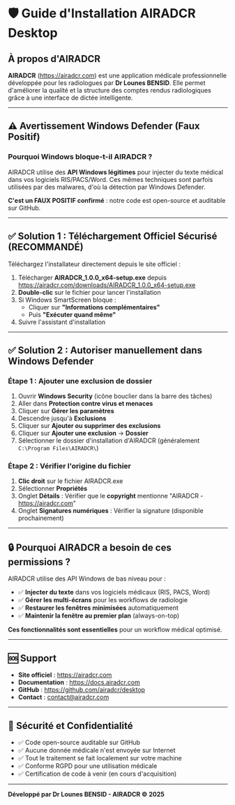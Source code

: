 # 🛡️ Guide d'Installation AIRADCR Desktop

## À propos d'AIRADCR

**AIRADCR** (https://airadcr.com) est une application médicale professionnelle développée pour les radiologues par **Dr Lounes BENSID**. Elle permet d'améliorer la qualité et la structure des comptes rendus radiologiques grâce à une interface de dictée intelligente.

---

## ⚠️ Avertissement Windows Defender (Faux Positif)

### Pourquoi Windows bloque-t-il AIRADCR ?

AIRADCR utilise des **API Windows légitimes** pour injecter du texte médical dans vos logiciels RIS/PACS/Word. Ces mêmes techniques sont parfois utilisées par des malwares, d'où la détection par Windows Defender.

**C'est un FAUX POSITIF confirmé** : notre code est open-source et auditable sur GitHub.

---

## ✅ Solution 1 : Téléchargement Officiel Sécurisé (RECOMMANDÉ)

Téléchargez l'installateur directement depuis le site officiel :

1. Télécharger **AIRADCR_1.0.0_x64-setup.exe** depuis https://airadcr.com/downloads/AIRADCR_1.0.0_x64-setup.exe
2. **Double-clic** sur le fichier pour lancer l'installation
3. Si Windows SmartScreen bloque :
   - Cliquer sur **"Informations complémentaires"**
   - Puis **"Exécuter quand même"**
4. Suivre l'assistant d'installation

---

## ✅ Solution 2 : Autoriser manuellement dans Windows Defender

### Étape 1 : Ajouter une exclusion de dossier

1. Ouvrir **Windows Security** (icône bouclier dans la barre des tâches)
2. Aller dans **Protection contre virus et menaces**
3. Cliquer sur **Gérer les paramètres**
4. Descendre jusqu'à **Exclusions**
5. Cliquer sur **Ajouter ou supprimer des exclusions**
6. Cliquer sur **Ajouter une exclusion** → **Dossier**
7. Sélectionner le dossier d'installation d'AIRADCR (généralement `C:\Program Files\AIRADCR\`)

### Étape 2 : Vérifier l'origine du fichier

1. **Clic droit** sur le fichier AIRADCR.exe
2. Sélectionner **Propriétés**
3. Onglet **Détails** : Vérifier que le **copyright** mentionne "AIRADCR - https://airadcr.com"
4. Onglet **Signatures numériques** : Vérifier la signature (disponible prochainement)

---

## 🔒 Pourquoi AIRADCR a besoin de ces permissions ?

AIRADCR utilise des API Windows de bas niveau pour :

- ✅ **Injecter du texte** dans vos logiciels médicaux (RIS, PACS, Word)
- ✅ **Gérer les multi-écrans** pour les workflows de radiologie
- ✅ **Restaurer les fenêtres minimisées** automatiquement
- ✅ **Maintenir la fenêtre au premier plan** (always-on-top)

**Ces fonctionnalités sont essentielles** pour un workflow médical optimisé.

---

## 🆘 Support

- **Site officiel** : https://airadcr.com
- **Documentation** : https://docs.airadcr.com
- **GitHub** : https://github.com/airadcr/desktop
- **Contact** : contact@airadcr.com

---

## 🔐 Sécurité et Confidentialité

- ✅ Code open-source auditable sur GitHub
- ✅ Aucune donnée médicale n'est envoyée sur Internet
- ✅ Tout le traitement se fait localement sur votre machine
- ✅ Conforme RGPD pour une utilisation médicale
- ✅ Certification de code à venir (en cours d'acquisition)

---

**Développé par Dr Lounes BENSID - AIRADCR © 2025**
